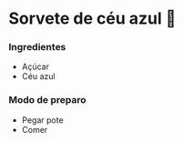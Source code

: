 # **Sorvete de céu azul** :ice_cream: 

### **Ingredientes**
 - Açúcar
 - Céu azul

### Modo de preparo

- Pegar pote
- Comer
